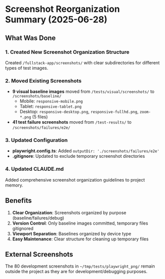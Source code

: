 # Screenshot Reorganization Summary (2025-06-28)

## What Was Done

### 1. Created New Screenshot Organization Structure
Created `/fullstack-app/screenshots/` with clear subdirectories for different types of test images.

### 2. Moved Existing Screenshots
- **9 visual baseline images** moved from `/tests/visual/screenshots/` to `/screenshots/baseline/`
  - Mobile: `responsive-mobile.png`
  - Tablet: `responsive-tablet.png` 
  - Desktop: `responsive-desktop.png`, `responsive-fullhd.png`, `zoom-*.png` (5 files)
- **41 test failure screenshots** moved from `/test-results/` to `/screenshots/failures/e2e/`

### 3. Updated Configuration
- **playwright.config.ts**: Added `outputDir: './screenshots/failures/e2e'`
- **.gitignore**: Updated to exclude temporary screenshot directories

### 4. Updated CLAUDE.md
Added comprehensive screenshot organization guidelines to project memory.

## Benefits

1. **Clear Organization**: Screenshots organized by purpose (baseline/failures/debug)
2. **Version Control**: Only baseline images committed, temporary files gitignored
3. **Viewport Separation**: Baselines organized by device type
4. **Easy Maintenance**: Clear structure for cleaning up temporary files

## External Screenshots
The 80 development screenshots in `~/tmp/tests/playwright_png/` remain outside the project as they are for development/debugging purposes.